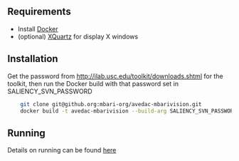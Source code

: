 ## Requirements

- Install [Docker](https://docs.docker.com/installation/)
- (optional) [XQuartz](https://www.xquartz.org/) for display X windows
 
## Installation

Get the password from http://ilab.usc.edu/toolkit/downloads.shtml for the toolkit, 
then run the Docker build with that password set in SALIENCY_SVN_PASSWORD

```bash
    git clone git@github.org:mbari-org/avedac-mbarivision.git
    docker build -t avedac-mbarivision --build-arg SALIENCY_SVN_PASSWORD=********** . 
```

## Running

Details on running can be found  [here](doc/RUN.md) 

 

